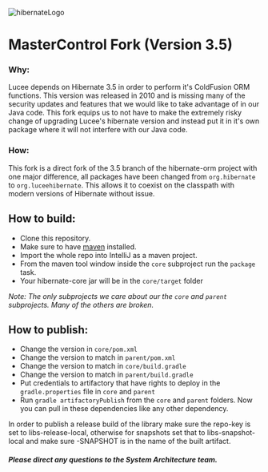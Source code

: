 ![hibernateLogo](http://static.jboss.org/hibernate/images/hibernate_logo_whitebkg_200px.png)

# MasterControl Fork (Version 3.5)

### Why:
Lucee depends on Hibernate 3.5 in order to perform it's ColdFusion ORM functions. This version was released in 2010 and is missing many of the security updates and features that we would like to take advantage of in our Java code. This fork equips us to not have to make the extremely risky change of upgrading Lucee's hibernate version and instead put it in it's own package where it will not interfere with our Java code.

### How:
This fork is a direct fork of the 3.5 branch of the hibernate-orm project with one major difference, all packages have been changed from `org.hibernate` to `org.luceehibernate`. This allows it to coexist on the classpath with modern versions of Hibernate without issue. 

## How to build:
- Clone this repository.
- Make sure to have [maven](https://maven.apache.org/install.html) installed.
- Import the whole repo into IntelliJ as a maven project. 
- From the maven tool window inside the `core` subproject run the `package` task.
- Your hibernate-core jar will be in the `core/target` folder

*Note: The only subprojects we care about our the `core` and `parent` subprojects. Many of the others are broken.*

## How to publish:
- Change the version in `core/pom.xml`
- Change the version to match in `parent/pom.xml`
- Change the version to match in `core/build.gradle`
- Change the version to match in `parent/build.gradle`
- Put credentials to artifactory that have rights to deploy in the `gradle.properties` file in `core` and `parent`
- Run `gradle artifactoryPublish` from the `core` and `parent` folders. Now you can pull in these dependencies like any other dependency.

In order to publish a release build of the library make sure the repo-key is set to libs-release-local, otherwise for snapshots set that to libs-snapshot-local and make sure -SNAPSHOT is in the name of the built artifact.

##### Please direct any questions to the System Architecture team.
